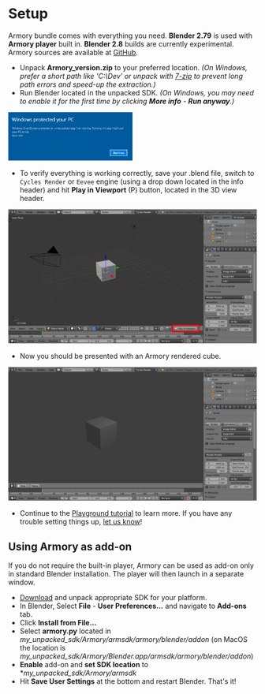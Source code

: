 # Setup

Armory bundle comes with everything you need. **Blender 2.79** is used with **Armory player** built in. **Blender 2.8** builds are currently experimental. Armory sources are available at [GitHub](https://github.com/armory3d/).

- Unpack **Armory_version.zip** to your preferred location. *(On Windows, prefer a short path like 'C:\Dev' or unpack with [7-zip](http://www.7-zip.org) to prevent long path errors and speed-up the extraction.)*
- Run Blender located in the unpacked SDK. *(On Windows, you may need to enable it for the first time by clicking **More info** - **Run anyway**.)*

<img src="/getting_started/img/winrun.png" width="50%">

- To verify everything is working correctly, save your .blend file, switch to `Cycles Render` or `Eevee` engine (using a drop down located in the info header) and hit **Play in Viewport** (P) button, located in the 3D view header.

![](/getting_started/img/setup2.jpg)

- Now you should be presented with an Armory rendered cube.

![](/getting_started/img/setup3.jpg)

- Continue to the [Playground tutorial](./getting_started/playground.md) to learn more. If you have any trouble setting things up, [let us know](http://armory3d.org/community.html)!


## Using Armory as add-on

If you do not require the built-in player, Armory can be used as add-on only in standard Blender installation. The player will then launch in a separate window.

- [Download](http://armory3d.org/download.html) and unpack appropriate SDK for your platform.
- In Blender, Select **File** - **User Preferences...** and navigate to **Add-ons** tab.
- Click **Install from File...**
- Select **armory.py** located in *my_unpacked_sdk/Armory/armsdk/armory/blender/addon* (on MacOS the location is *my_unpacked_sdk/Armory/Blender.app/armsdk/armory/blender/addon*)
- **Enable** add-on and **set SDK location** to **my_unpacked_sdk/Armory/armsdk*
- Hit **Save User Settings** at the bottom and restart Blender. That's it!
